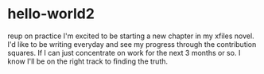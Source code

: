 # hello-world2
reup on practice
I'm excited to be starting a new chapter in my xfiles novel.
I'd like to be writing everyday and see my progress through the contribution squares.
If I can just concentrate on work for the next 3 months or so. I know I'll be on the right track to finding the truth.
